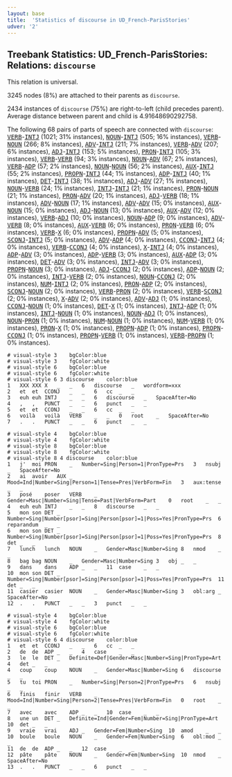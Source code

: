 ```yaml
---
layout: base
title:  'Statistics of discourse in UD_French-ParisStories'
udver: '2'
---
```


## Treebank Statistics: UD_French-ParisStories: Relations: `discourse`

This relation is universal.

3245 nodes (8%) are attached to their parents as `discourse`.

2434 instances of `discourse` (75%) are right-to-left (child precedes parent).
Average distance between parent and child is 4.91648690292758.

The following 68 pairs of parts of speech are connected with `discourse`: <tt><a href="fr_parisstories-pos-VERB.html">VERB</a></tt>-<tt><a href="fr_parisstories-pos-INTJ.html">INTJ</a></tt> (1021; 31% instances), <tt><a href="fr_parisstories-pos-NOUN.html">NOUN</a></tt>-<tt><a href="fr_parisstories-pos-INTJ.html">INTJ</a></tt> (505; 16% instances), <tt><a href="fr_parisstories-pos-VERB.html">VERB</a></tt>-<tt><a href="fr_parisstories-pos-NOUN.html">NOUN</a></tt> (266; 8% instances), <tt><a href="fr_parisstories-pos-ADV.html">ADV</a></tt>-<tt><a href="fr_parisstories-pos-INTJ.html">INTJ</a></tt> (211; 7% instances), <tt><a href="fr_parisstories-pos-VERB.html">VERB</a></tt>-<tt><a href="fr_parisstories-pos-ADV.html">ADV</a></tt> (207; 6% instances), <tt><a href="fr_parisstories-pos-ADJ.html">ADJ</a></tt>-<tt><a href="fr_parisstories-pos-INTJ.html">INTJ</a></tt> (153; 5% instances), <tt><a href="fr_parisstories-pos-PRON.html">PRON</a></tt>-<tt><a href="fr_parisstories-pos-INTJ.html">INTJ</a></tt> (105; 3% instances), <tt><a href="fr_parisstories-pos-VERB.html">VERB</a></tt>-<tt><a href="fr_parisstories-pos-VERB.html">VERB</a></tt> (94; 3% instances), <tt><a href="fr_parisstories-pos-NOUN.html">NOUN</a></tt>-<tt><a href="fr_parisstories-pos-ADV.html">ADV</a></tt> (67; 2% instances), <tt><a href="fr_parisstories-pos-VERB.html">VERB</a></tt>-<tt><a href="fr_parisstories-pos-ADP.html">ADP</a></tt> (57; 2% instances), <tt><a href="fr_parisstories-pos-NOUN.html">NOUN</a></tt>-<tt><a href="fr_parisstories-pos-NOUN.html">NOUN</a></tt> (56; 2% instances), <tt><a href="fr_parisstories-pos-AUX.html">AUX</a></tt>-<tt><a href="fr_parisstories-pos-INTJ.html">INTJ</a></tt> (55; 2% instances), <tt><a href="fr_parisstories-pos-PROPN.html">PROPN</a></tt>-<tt><a href="fr_parisstories-pos-INTJ.html">INTJ</a></tt> (44; 1% instances), <tt><a href="fr_parisstories-pos-ADP.html">ADP</a></tt>-<tt><a href="fr_parisstories-pos-INTJ.html">INTJ</a></tt> (40; 1% instances), <tt><a href="fr_parisstories-pos-DET.html">DET</a></tt>-<tt><a href="fr_parisstories-pos-INTJ.html">INTJ</a></tt> (38; 1% instances), <tt><a href="fr_parisstories-pos-ADJ.html">ADJ</a></tt>-<tt><a href="fr_parisstories-pos-ADV.html">ADV</a></tt> (27; 1% instances), <tt><a href="fr_parisstories-pos-NOUN.html">NOUN</a></tt>-<tt><a href="fr_parisstories-pos-VERB.html">VERB</a></tt> (24; 1% instances), <tt><a href="fr_parisstories-pos-INTJ.html">INTJ</a></tt>-<tt><a href="fr_parisstories-pos-INTJ.html">INTJ</a></tt> (21; 1% instances), <tt><a href="fr_parisstories-pos-PRON.html">PRON</a></tt>-<tt><a href="fr_parisstories-pos-NOUN.html">NOUN</a></tt> (21; 1% instances), <tt><a href="fr_parisstories-pos-PRON.html">PRON</a></tt>-<tt><a href="fr_parisstories-pos-ADV.html">ADV</a></tt> (20; 1% instances), <tt><a href="fr_parisstories-pos-ADJ.html">ADJ</a></tt>-<tt><a href="fr_parisstories-pos-VERB.html">VERB</a></tt> (18; 1% instances), <tt><a href="fr_parisstories-pos-ADV.html">ADV</a></tt>-<tt><a href="fr_parisstories-pos-NOUN.html">NOUN</a></tt> (17; 1% instances), <tt><a href="fr_parisstories-pos-ADV.html">ADV</a></tt>-<tt><a href="fr_parisstories-pos-ADV.html">ADV</a></tt> (15; 0% instances), <tt><a href="fr_parisstories-pos-AUX.html">AUX</a></tt>-<tt><a href="fr_parisstories-pos-NOUN.html">NOUN</a></tt> (15; 0% instances), <tt><a href="fr_parisstories-pos-ADJ.html">ADJ</a></tt>-<tt><a href="fr_parisstories-pos-NOUN.html">NOUN</a></tt> (13; 0% instances), <tt><a href="fr_parisstories-pos-AUX.html">AUX</a></tt>-<tt><a href="fr_parisstories-pos-ADV.html">ADV</a></tt> (12; 0% instances), <tt><a href="fr_parisstories-pos-VERB.html">VERB</a></tt>-<tt><a href="fr_parisstories-pos-ADJ.html">ADJ</a></tt> (10; 0% instances), <tt><a href="fr_parisstories-pos-NOUN.html">NOUN</a></tt>-<tt><a href="fr_parisstories-pos-ADP.html">ADP</a></tt> (9; 0% instances), <tt><a href="fr_parisstories-pos-ADV.html">ADV</a></tt>-<tt><a href="fr_parisstories-pos-VERB.html">VERB</a></tt> (8; 0% instances), <tt><a href="fr_parisstories-pos-AUX.html">AUX</a></tt>-<tt><a href="fr_parisstories-pos-VERB.html">VERB</a></tt> (6; 0% instances), <tt><a href="fr_parisstories-pos-PRON.html">PRON</a></tt>-<tt><a href="fr_parisstories-pos-VERB.html">VERB</a></tt> (6; 0% instances), <tt><a href="fr_parisstories-pos-VERB.html">VERB</a></tt>-<tt><a href="fr_parisstories-pos-X.html">X</a></tt> (6; 0% instances), <tt><a href="fr_parisstories-pos-PROPN.html">PROPN</a></tt>-<tt><a href="fr_parisstories-pos-ADV.html">ADV</a></tt> (5; 0% instances), <tt><a href="fr_parisstories-pos-SCONJ.html">SCONJ</a></tt>-<tt><a href="fr_parisstories-pos-INTJ.html">INTJ</a></tt> (5; 0% instances), <tt><a href="fr_parisstories-pos-ADV.html">ADV</a></tt>-<tt><a href="fr_parisstories-pos-ADP.html">ADP</a></tt> (4; 0% instances), <tt><a href="fr_parisstories-pos-CCONJ.html">CCONJ</a></tt>-<tt><a href="fr_parisstories-pos-INTJ.html">INTJ</a></tt> (4; 0% instances), <tt><a href="fr_parisstories-pos-VERB.html">VERB</a></tt>-<tt><a href="fr_parisstories-pos-CCONJ.html">CCONJ</a></tt> (4; 0% instances), <tt><a href="fr_parisstories-pos-X.html">X</a></tt>-<tt><a href="fr_parisstories-pos-INTJ.html">INTJ</a></tt> (4; 0% instances), <tt><a href="fr_parisstories-pos-ADP.html">ADP</a></tt>-<tt><a href="fr_parisstories-pos-ADV.html">ADV</a></tt> (3; 0% instances), <tt><a href="fr_parisstories-pos-ADP.html">ADP</a></tt>-<tt><a href="fr_parisstories-pos-VERB.html">VERB</a></tt> (3; 0% instances), <tt><a href="fr_parisstories-pos-AUX.html">AUX</a></tt>-<tt><a href="fr_parisstories-pos-ADP.html">ADP</a></tt> (3; 0% instances), <tt><a href="fr_parisstories-pos-DET.html">DET</a></tt>-<tt><a href="fr_parisstories-pos-ADV.html">ADV</a></tt> (3; 0% instances), <tt><a href="fr_parisstories-pos-INTJ.html">INTJ</a></tt>-<tt><a href="fr_parisstories-pos-ADV.html">ADV</a></tt> (3; 0% instances), <tt><a href="fr_parisstories-pos-PROPN.html">PROPN</a></tt>-<tt><a href="fr_parisstories-pos-NOUN.html">NOUN</a></tt> (3; 0% instances), <tt><a href="fr_parisstories-pos-ADJ.html">ADJ</a></tt>-<tt><a href="fr_parisstories-pos-CCONJ.html">CCONJ</a></tt> (2; 0% instances), <tt><a href="fr_parisstories-pos-ADP.html">ADP</a></tt>-<tt><a href="fr_parisstories-pos-NOUN.html">NOUN</a></tt> (2; 0% instances), <tt><a href="fr_parisstories-pos-INTJ.html">INTJ</a></tt>-<tt><a href="fr_parisstories-pos-VERB.html">VERB</a></tt> (2; 0% instances), <tt><a href="fr_parisstories-pos-NOUN.html">NOUN</a></tt>-<tt><a href="fr_parisstories-pos-CCONJ.html">CCONJ</a></tt> (2; 0% instances), <tt><a href="fr_parisstories-pos-NUM.html">NUM</a></tt>-<tt><a href="fr_parisstories-pos-INTJ.html">INTJ</a></tt> (2; 0% instances), <tt><a href="fr_parisstories-pos-PRON.html">PRON</a></tt>-<tt><a href="fr_parisstories-pos-ADP.html">ADP</a></tt> (2; 0% instances), <tt><a href="fr_parisstories-pos-SCONJ.html">SCONJ</a></tt>-<tt><a href="fr_parisstories-pos-NOUN.html">NOUN</a></tt> (2; 0% instances), <tt><a href="fr_parisstories-pos-VERB.html">VERB</a></tt>-<tt><a href="fr_parisstories-pos-PRON.html">PRON</a></tt> (2; 0% instances), <tt><a href="fr_parisstories-pos-VERB.html">VERB</a></tt>-<tt><a href="fr_parisstories-pos-SCONJ.html">SCONJ</a></tt> (2; 0% instances), <tt><a href="fr_parisstories-pos-X.html">X</a></tt>-<tt><a href="fr_parisstories-pos-ADV.html">ADV</a></tt> (2; 0% instances), <tt><a href="fr_parisstories-pos-ADV.html">ADV</a></tt>-<tt><a href="fr_parisstories-pos-ADJ.html">ADJ</a></tt> (1; 0% instances), <tt><a href="fr_parisstories-pos-CCONJ.html">CCONJ</a></tt>-<tt><a href="fr_parisstories-pos-NOUN.html">NOUN</a></tt> (1; 0% instances), <tt><a href="fr_parisstories-pos-DET.html">DET</a></tt>-<tt><a href="fr_parisstories-pos-X.html">X</a></tt> (1; 0% instances), <tt><a href="fr_parisstories-pos-INTJ.html">INTJ</a></tt>-<tt><a href="fr_parisstories-pos-ADP.html">ADP</a></tt> (1; 0% instances), <tt><a href="fr_parisstories-pos-INTJ.html">INTJ</a></tt>-<tt><a href="fr_parisstories-pos-NOUN.html">NOUN</a></tt> (1; 0% instances), <tt><a href="fr_parisstories-pos-NOUN.html">NOUN</a></tt>-<tt><a href="fr_parisstories-pos-ADJ.html">ADJ</a></tt> (1; 0% instances), <tt><a href="fr_parisstories-pos-NOUN.html">NOUN</a></tt>-<tt><a href="fr_parisstories-pos-PRON.html">PRON</a></tt> (1; 0% instances), <tt><a href="fr_parisstories-pos-NUM.html">NUM</a></tt>-<tt><a href="fr_parisstories-pos-NOUN.html">NOUN</a></tt> (1; 0% instances), <tt><a href="fr_parisstories-pos-NUM.html">NUM</a></tt>-<tt><a href="fr_parisstories-pos-VERB.html">VERB</a></tt> (1; 0% instances), <tt><a href="fr_parisstories-pos-PRON.html">PRON</a></tt>-<tt><a href="fr_parisstories-pos-X.html">X</a></tt> (1; 0% instances), <tt><a href="fr_parisstories-pos-PROPN.html">PROPN</a></tt>-<tt><a href="fr_parisstories-pos-ADP.html">ADP</a></tt> (1; 0% instances), <tt><a href="fr_parisstories-pos-PROPN.html">PROPN</a></tt>-<tt><a href="fr_parisstories-pos-CCONJ.html">CCONJ</a></tt> (1; 0% instances), <tt><a href="fr_parisstories-pos-PROPN.html">PROPN</a></tt>-<tt><a href="fr_parisstories-pos-VERB.html">VERB</a></tt> (1; 0% instances), <tt><a href="fr_parisstories-pos-VERB.html">VERB</a></tt>-<tt><a href="fr_parisstories-pos-PROPN.html">PROPN</a></tt> (1; 0% instances).


~~~ conllu
# visual-style 3	bgColor:blue
# visual-style 3	fgColor:white
# visual-style 6	bgColor:blue
# visual-style 6	fgColor:white
# visual-style 6 3 discourse	color:blue
1	XXX	XXX	X	_	_	6	discourse	_	wordform=xxx
2	et	et	CCONJ	_	_	6	cc	_	_
3	euh	euh	INTJ	_	_	6	discourse	_	SpaceAfter=No
4	,	,	PUNCT	_	_	6	punct	_	_
5	et	et	CCONJ	_	_	6	cc	_	_
6	voilà	voilà	VERB	_	_	0	root	_	SpaceAfter=No
7	.	.	PUNCT	_	_	6	punct	_	_

~~~


~~~ conllu
# visual-style 4	bgColor:blue
# visual-style 4	fgColor:white
# visual-style 8	bgColor:blue
# visual-style 8	fgColor:white
# visual-style 8 4 discourse	color:blue
1	j'	moi	PRON	_	Number=Sing|Person=1|PronType=Prs	3	nsubj	_	SpaceAfter=No
2	ai	avoir	AUX	_	Mood=Ind|Number=Sing|Person=1|Tense=Pres|VerbForm=Fin	3	aux:tense	_	_
3	posé	poser	VERB	_	Gender=Masc|Number=Sing|Tense=Past|VerbForm=Part	0	root	_	_
4	euh	euh	INTJ	_	_	8	discourse	_	_
5	mon	son	DET	_	Number=Sing|Number[psor]=Sing|Person[psor]=1|Poss=Yes|PronType=Prs	6	reparandum	_	_
6	mon	son	DET	_	Number=Sing|Number[psor]=Sing|Person[psor]=1|Poss=Yes|PronType=Prs	8	det	_	_
7	lunch	lunch	NOUN	_	Gender=Masc|Number=Sing	8	nmod	_	_
8	bag	bag	NOUN	_	Gender=Masc|Number=Sing	3	obj	_	_
9	dans	dans	ADP	_	_	11	case	_	_
10	mon	son	DET	_	Number=Sing|Number[psor]=Sing|Person[psor]=1|Poss=Yes|PronType=Prs	11	det	_	_
11	casier	casier	NOUN	_	Gender=Masc|Number=Sing	3	obl:arg	_	SpaceAfter=No
12	.	.	PUNCT	_	_	3	punct	_	_

~~~


~~~ conllu
# visual-style 4	bgColor:blue
# visual-style 4	fgColor:white
# visual-style 6	bgColor:blue
# visual-style 6	fgColor:white
# visual-style 6 4 discourse	color:blue
1	et	et	CCONJ	_	_	6	cc	_	_
2	de	de	ADP	_	_	4	case	_	_
3	le	le	DET	_	Definite=Def|Gender=Masc|Number=Sing|PronType=Art	4	det	_	_
4	coup	coup	NOUN	_	Gender=Masc|Number=Sing	6	discourse	_	_
5	tu	toi	PRON	_	Number=Sing|Person=2|PronType=Prs	6	nsubj	_	_
6	finis	finir	VERB	_	Mood=Ind|Number=Sing|Person=2|Tense=Pres|VerbForm=Fin	0	root	_	_
7	avec	avec	ADP	_	_	10	case	_	_
8	une	un	DET	_	Definite=Ind|Gender=Fem|Number=Sing|PronType=Art	10	det	_	_
9	vraie	vrai	ADJ	_	Gender=Fem|Number=Sing	10	amod	_	_
10	boule	boule	NOUN	_	Gender=Fem|Number=Sing	6	obl:mod	_	_
11	de	de	ADP	_	_	12	case	_	_
12	pâte	pâte	NOUN	_	Gender=Fem|Number=Sing	10	nmod	_	SpaceAfter=No
13	.	.	PUNCT	_	_	6	punct	_	_

~~~


